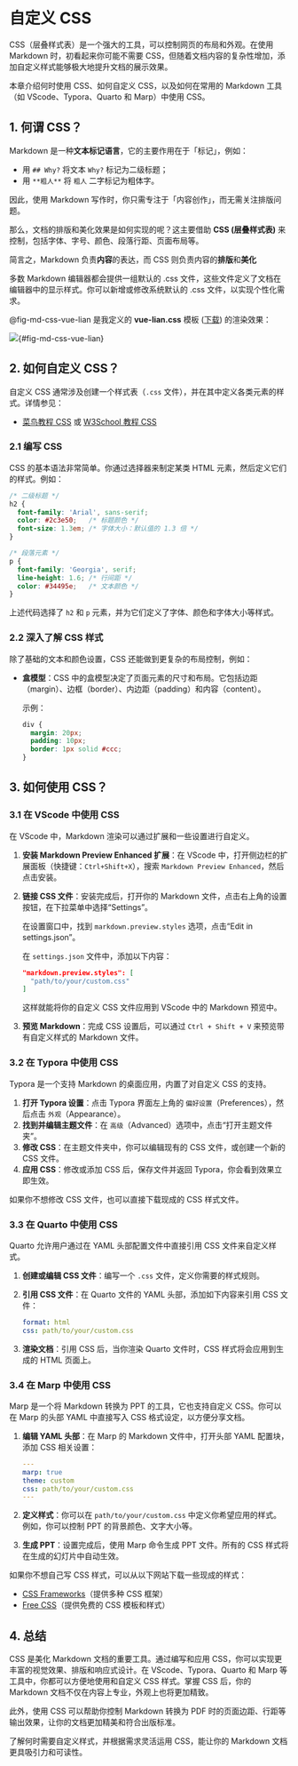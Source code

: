 # 自定义 CSS

CSS（层叠样式表）是一个强大的工具，可以控制网页的布局和外观。在使用 Markdown 时，初看起来你可能不需要 CSS，但随着文档内容的复杂性增加，添加自定义样式能够极大地提升文档的展示效果。

本章介绍何时使用 CSS、如何自定义 CSS，以及如何在常用的 Markdown 工具（如 VScode、Typora、Quarto 和 Marp）中使用 CSS。

## 1. 何谓 CSS？

Markdown 是一种**文本标记语言**，它的主要作用在于「标记」，例如：

- 用 `## Why?` 将文本 `Why?` 标记为二级标题；
- 用 `**粗人**` 将 `粗人` 二字标记为粗体字。

因此，使用 Markdown 写作时，你只需专注于「内容创作」，而无需关注排版问题。

那么，文档的排版和美化效果是如何实现的呢？这主要借助 **CSS (层叠样式表)** 来控制，包括字体、字号、颜色、段落行距、页面布局等。

简言之，Markdown 负责**内容**的表达，而 CSS 则负责内容的**排版**和**美化**

多数 Markdown 编辑器都会提供一组默认的 .css 文件，这些文件定义了文档在编辑器中的显示样式。你可以新增或修改系统默认的 .css 文件，以实现个性化需求。

@fig-md-css-vue-lian 是我定义的 **vue-lian.css** 模板 ([下载](https://www.lianxh.cn/details/1426.html)) 的渲染效果：

![](https://fig-lianxh.oss-cn-shenzhen.aliyuncs.com/20220501155804.png){#fig-md-css-vue-lian}

## 2. 如何自定义 CSS？

自定义 CSS 通常涉及创建一个样式表（`.css` 文件），并在其中定义各类元素的样式。详情参见：
- [菜鸟教程 CSS](https://www.runoob.com/css/css-tutorial.html) 或 [W3School 教程 CSS](https://www.w3school.com.cn/css/index.asp)

### 2.1 编写 CSS

CSS 的基本语法非常简单。你通过选择器来制定某类 HTML 元素，然后定义它们的样式。例如：

```css
/* 二级标题 */
h2 {
  font-family: 'Arial', sans-serif;
  color: #2c3e50;   /* 标题颜色 */
  font-size: 1.3em; /* 字体大小：默认值的 1.3 倍 */
}

/* 段落元素 */
p {
  font-family: 'Georgia', serif;
  line-height: 1.6; /* 行间距 */
  color: #34495e;   /* 文本颜色 */
}
```

上述代码选择了 `h2` 和 `p` 元素，并为它们定义了字体、颜色和字体大小等样式。

### 2.2 深入了解 CSS 样式

除了基础的文本和颜色设置，CSS 还能做到更复杂的布局控制，例如：

- **盒模型**：CSS 中的盒模型决定了页面元素的尺寸和布局。它包括边距（margin）、边框（border）、内边距（padding）和内容（content）。
  
  示例：
  ```css
  div {
    margin: 20px;
    padding: 10px;
    border: 1px solid #ccc;
  }
  ```

<!-- ### 2.3 扩展阅读

要深入了解 CSS 的更多属性和技巧，可以参考如下资料：

- [MDN CSS](https://developer.mozilla.org/en-US/docs/Web/CSS)：CSS 入门和全面文档，适合初学者和进阶用户 
- [CSS-Tricks](https://css-tricks.com/)：提供丰富的教程和 CSS 技巧  -->



## 3. 如何使用 CSS？

### 3.1 在 VScode 中使用 CSS

在 VScode 中，Markdown 渲染可以通过扩展和一些设置进行自定义。

1. **安装 Markdown Preview Enhanced 扩展**：在 VScode 中，打开侧边栏的扩展面板（快捷键：`Ctrl+Shift+X`），搜索 `Markdown Preview Enhanced`，然后点击安装。
2. **链接 CSS 文件**：安装完成后，打开你的 Markdown 文件，点击右上角的设置按钮，在下拉菜单中选择“Settings”。
   
   在设置窗口中，找到 `markdown.preview.styles` 选项，点击“Edit in settings.json”。
   
   在 `settings.json` 文件中，添加以下内容：
   
   ```json
   "markdown.preview.styles": [
     "path/to/your/custom.css"
   ]
   ```
   
   这样就能将你的自定义 CSS 文件应用到 VScode 中的 Markdown 预览中。

3. **预览 Markdown**：完成 CSS 设置后，可以通过 `Ctrl + Shift + V` 来预览带有自定义样式的 Markdown 文件。

### 3.2 在 Typora 中使用 CSS

Typora 是一个支持 Markdown 的桌面应用，内置了对自定义 CSS 的支持。

1. **打开 Typora 设置**：点击 Typora 界面左上角的 `偏好设置`（Preferences），然后点击 `外观`（Appearance）。
2. **找到并编辑主题文件**：在 `高级`（Advanced）选项中，点击“打开主题文件夹”。
3. **修改 CSS**：在主题文件夹中，你可以编辑现有的 CSS 文件，或创建一个新的 CSS 文件。
4. **应用 CSS**：修改或添加 CSS 后，保存文件并返回 Typora，你会看到效果立即生效。

如果你不想修改 CSS 文件，也可以直接下载现成的 CSS 样式文件。

### 3.3 在 Quarto 中使用 CSS

Quarto 允许用户通过在 YAML 头部配置文件中直接引用 CSS 文件来自定义样式。

1. **创建或编辑 CSS 文件**：编写一个 `.css` 文件，定义你需要的样式规则。
2. **引用 CSS 文件**：在 Quarto 文件的 YAML 头部，添加如下内容来引用 CSS 文件：

   ```yaml
   format: html
   css: path/to/your/custom.css
   ```

3. **渲染文档**：引用 CSS 后，当你渲染 Quarto 文件时，CSS 样式将会应用到生成的 HTML 页面上。

### 3.4 在 Marp 中使用 CSS

Marp 是一个将 Markdown 转换为 PPT 的工具，它也支持自定义 CSS。你可以在 Marp 的头部 YAML 中直接写入 CSS 格式设定，以方便分享文档。

1. **编辑 YAML 头部**：在 Marp 的 Markdown 文件中，打开头部 YAML 配置块，添加 CSS 相关设置：

   ```yaml
   ---
   marp: true
   theme: custom
   css: path/to/your/custom.css
   ---
   ```

2. **定义样式**：你可以在 `path/to/your/custom.css` 中定义你希望应用的样式。例如，你可以控制 PPT 的背景颜色、文字大小等。

3. **生成 PPT**：设置完成后，使用 Marp 命令生成 PPT 文件。所有的 CSS 样式将在生成的幻灯片中自动生效。

如果你不想自己写 CSS 样式，可以从以下网站下载一些现成的样式：

- [CSS Frameworks](https://www.w3schools.com/css/css_frameworks.asp)（提供多种 CSS 框架）
- [Free CSS](https://www.free-css.com/)（提供免费的 CSS 模板和样式）

## 4. 总结

CSS 是美化 Markdown 文档的重要工具。通过编写和应用 CSS，你可以实现更丰富的视觉效果、排版和响应式设计。在 VScode、Typora、Quarto 和 Marp 等工具中，你都可以方便地使用和自定义 CSS 样式。掌握 CSS 后，你的 Markdown 文档不仅在内容上专业，外观上也将更加精致。

此外，使用 CSS 可以帮助你控制 Markdown 转换为 PDF 时的页面边距、行距等输出效果，让你的文档更加精美和符合出版标准。

了解何时需要自定义样式，并根据需求灵活运用 CSS，能让你的 Markdown 文档更具吸引力和可读性。